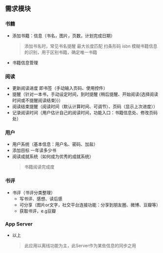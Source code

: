 ## 需求模块

### 书籍

* 添加书籍：信息（书名，图片，页数，计划完成日期）
  > 添加书名时，常见书名提醒 最大长度匹配
  > 扫条形码 isbn
  > 模糊书籍信息的识别，用于区别书籍，确定唯一书籍
* 书籍信息管理

### 阅读

* 更新阅读进度 即书签（手动输入页码、使用控件）
* 提醒（针对一本书，手动设定时间，到时提醒 {稍后提醒、开始阅读{选择阅读时间或不提醒阅读结束}}）
* 阅读结束提醒（阅读时间（默认计算时间、可调节）、页码（显示上次进度））
* 记录阅读时间（用户估计自己的阅读时间，功能入口：书籍信息处、修改页码处）

### 用户

* 用户系统（基本信息：用户名、密码、加盐）
* 添加目标 一年读多少书
* 阅读成就系统（如何成为优秀的成就系统）
  > 书籍阅读完成度

### 书评
* 书评（书评分类整理）
  * 写书评、感想、读后感
  * 可分享（图片or文字，社交平台连接功能：分享到朋友圈、微博、豆瓣等）
  * 获取书评，e.g豆瓣

### App Server
* 以上
  > 此应用以离线功能为主，此Server作为某些信息的同步之用
